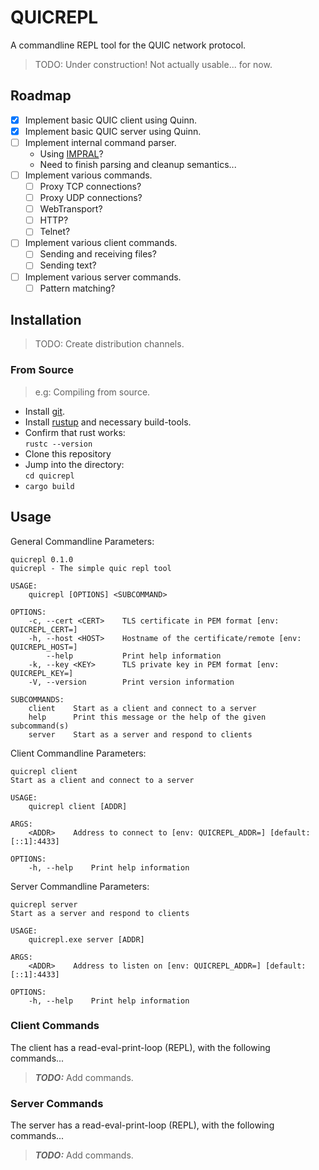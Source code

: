 # QUICREPL

A commandline REPL tool for the QUIC network protocol.

> TODO: Under construction! Not actually usable... for now.

## Roadmap

- [x] Implement basic QUIC client using Quinn.
- [x] Implement basic QUIC server using Quinn.
- [ ] Implement internal command parser.
  - Using [IMPRAL](https://github.com/Longor1996/impral)?
  - Need to finish parsing and cleanup semantics...
- [ ] Implement various commands.
  - [ ] Proxy TCP connections?
  - [ ] Proxy UDP connections?
  - [ ] WebTransport?
  - [ ] HTTP?
  - [ ] Telnet?
- [ ] Implement various client commands.
  - [ ] Sending and receiving files?
  - [ ] Sending text?
- [ ] Implement various server commands.
  - [ ] Pattern matching?

## Installation

> TODO: Create distribution channels.

### From Source
> e.g: Compiling from source.

- Install [git](https://git-scm.com/).
- Install [rustup](https://rustup.rs/) and necessary build-tools.
- Confirm that rust works:  
  `rustc --version`
- Clone this repository
- Jump into the directory:  
  `cd quicrepl`
- `cargo build`

## Usage

General Commandline Parameters:
```
quicrepl 0.1.0
quicrepl - The simple quic repl tool

USAGE:
    quicrepl [OPTIONS] <SUBCOMMAND>

OPTIONS:
    -c, --cert <CERT>    TLS certificate in PEM format [env: QUICREPL_CERT=]
    -h, --host <HOST>    Hostname of the certificate/remote [env: QUICREPL_HOST=]
        --help           Print help information
    -k, --key <KEY>      TLS private key in PEM format [env: QUICREPL_KEY=]
    -V, --version        Print version information

SUBCOMMANDS:
    client    Start as a client and connect to a server
    help      Print this message or the help of the given subcommand(s)
    server    Start as a server and respond to clients
```

Client Commandline Parameters:
```
quicrepl client
Start as a client and connect to a server

USAGE:
    quicrepl client [ADDR]

ARGS:
    <ADDR>    Address to connect to [env: QUICREPL_ADDR=] [default: [::1]:4433]

OPTIONS:
    -h, --help    Print help information
```

Server Commandline Parameters:
```
quicrepl server 
Start as a server and respond to clients

USAGE:
    quicrepl.exe server [ADDR]

ARGS:
    <ADDR>    Address to listen on [env: QUICREPL_ADDR=] [default: [::1]:4433]

OPTIONS:
    -h, --help    Print help information
```

### Client Commands
The client has a read-eval-print-loop (REPL), with the following commands...

> ***TODO:*** Add commands.

### Server Commands
The server has a read-eval-print-loop (REPL), with the following commands...

> ***TODO:*** Add commands.
